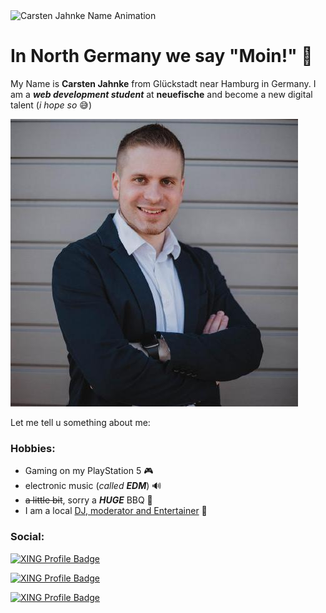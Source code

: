 <img src="profile.gif " alt="Carsten Jahnke Name Animation" width="80%" height="80%">


# In North Germany we say "Moin!" 🌊

My Name is **Carsten Jahnke** from Glückstadt near Hamburg in Germany. I am a ***web development student*** at **neuefische** and become a new digital talent (*i hope so* 😅) 

![Picture from Carsten Jahnke](profileimg.jpeg)

Let me tell u something about me:

### Hobbies:
- Gaming on my PlayStation 5 🎮
- electronic music (*called **EDM***) 🔊
- ~~a little bit~~, sorry a ***HUGE*** BBQ 🥩
- I am a local <a href="https://www.carstenjahnke.de/" target="_blank">DJ, moderator and Entertainer</a> 🎤

### Social:
<a href="https://www.xing.com/profile/Carsten_Jahnke6/portfolio"><img src="https://img.shields.io/badge/Find%20me%20on-XING-brightgreen" alt="XING Profile Badge"></a>

<a href="https://www.linkedin.com/in/carsten-jahnke-552767271/"><img src="https://img.shields.io/badge/Find%20me%20on-LinkedIn-blue" alt="XING Profile Badge"></a>

<a href="https://www.instagram.com/cars.ten.official/"><img src="https://img.shields.io/badge/Find%20me%20on-Instagram-ff69b4" alt="XING Profile Badge"></a>

